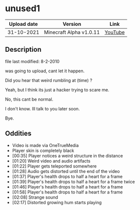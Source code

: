 # unused1
| Upload date | Version | Link |
| ----- | ----- | ----- |
| 31-10-2021 | Minecraft Alpha v1.0.11 | [YouTube](https://youtu.be/79LMcIVbc7E) |

## Description 

file last modified: 8-2-2010

was going to upload, cant let it happen.

Did you hear that weird rumbling at (time) ?

Yeah, but I think its just a hacker trying to scare me.

No, this cant be normal.

I don't know. Ill talk to you later soon.

Bye.

## Oddities
- Video is made via OneTrueMedia
- Player skin is completely black
- [00:35] Player notices a weird structure in the distance
- [01:20] Weird video and audio artifacts
- [01:22] Player gets teleported somewhere
- [01:28] Audio gets distorted until the end of the video
- [01:37] Player's health drops to half a heart for a frame
- [01:39] Player's health drops to half a heart for a frame twice
- [01:46] Player's health drops to half a heart for a frame
- [01:58] Player's health drops to half a heart for a frame
- [02:08] Strange sound
- [02:17] Distorted growing hum starts playing
